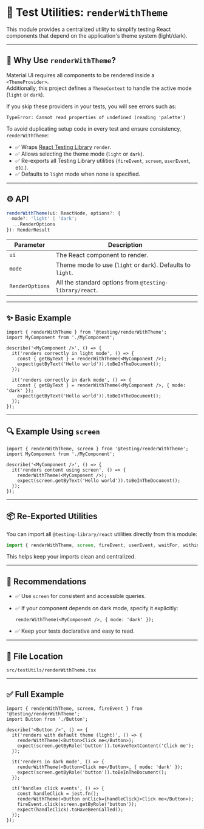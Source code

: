 # 🧪 Test Utilities: `renderWithTheme`

This module provides a centralized utility to simplify testing React components that depend on the application's theme system (light/dark).

---

## 🎯 Why Use `renderWithTheme`?

Material UI requires all components to be rendered inside a `<ThemeProvider>`.  
Additionally, this project defines a `ThemeContext` to handle the active mode (`light` or `dark`).

If you skip these providers in your tests, you will see errors such as:

```
TypeError: Cannot read properties of undefined (reading 'palette')
```

To avoid duplicating setup code in every test and ensure consistency, `renderWithTheme`:

- ✅ Wraps [React Testing Library](https://testing-library.com/docs/react-testing-library/intro/) `render`.
- ✅ Allows selecting the theme mode (`light` or `dark`).
- ✅ Re-exports all Testing Library utilities (`fireEvent`, `screen`, `userEvent`, etc.).
- ✅ Defaults to `light` mode when none is specified.

---

## ⚙️ API

```ts
renderWithTheme(ui: ReactNode, options?: {
  mode?: 'light' | 'dark';
  ...RenderOptions
}): RenderResult
```

| Parameter     | Description                                                         |
|---------------|---------------------------------------------------------------------|
| `ui`          | The React component to render.                                     |
| `mode`        | Theme mode to use (`light` or `dark`). Defaults to `light`.        |
| `RenderOptions` | All the standard options from `@testing-library/react`.         |

---

## ✨ Basic Example 

```tsx
import { renderWithTheme } from '@testing/renderWithTheme';
import MyComponent from './MyComponent';

describe('<MyComponent />', () => {
  it('renders correctly in light mode', () => {
    const { getByText } = renderWithTheme(<MyComponent />);
    expect(getByText('Hello world')).toBeInTheDocument();
  });

  it('renders correctly in dark mode', () => {
    const { getByText } = renderWithTheme(<MyComponent />, { mode: 'dark' });
    expect(getByText('Hello world')).toBeInTheDocument();
  });
});
```

---

## 🔍 Example Using `screen`

```tsx
import { renderWithTheme, screen } from '@testing/renderWithTheme';
import MyComponent from './MyComponent';

describe('<MyComponent />', () => {
  it('renders content using screen', () => {
    renderWithTheme(<MyComponent />);
    expect(screen.getByText('Hello world')).toBeInTheDocument();
  });
});
```

---

## 📦 Re-Exported Utilities

You can import all `@testing-library/react` utilities directly from this module:

```ts
import { renderWithTheme, screen, fireEvent, userEvent, waitFor, within } from '@testing/renderWithTheme';
```

This helps keep your imports clean and centralized.

---

## 📝 Recommendations

- ✅ Use `screen` for consistent and accessible queries.
- ✅ If your component depends on dark mode, specify it explicitly:

  ```tsx
  renderWithTheme(<MyComponent />, { mode: 'dark' });
  ```

- ✅ Keep your tests declarative and easy to read.

---

## 🧩 File Location

```
src/testUtils/renderWithTheme.tsx
```

---

## ✅ Full Example

```tsx
import { renderWithTheme, screen, fireEvent } from '@testing/renderWithTheme';
import Button from './Button';

describe('<Button />', () => {
  it('renders with default theme (light)', () => {
    renderWithTheme(<Button>Click me</Button>);
    expect(screen.getByRole('button')).toHaveTextContent('Click me');
  });

  it('renders in dark mode', () => {
    renderWithTheme(<Button>Click me</Button>, { mode: 'dark' });
    expect(screen.getByRole('button')).toBeInTheDocument();
  });

  it('handles click events', () => {
    const handleClick = jest.fn();
    renderWithTheme(<Button onClick={handleClick}>Click me</Button>);
    fireEvent.click(screen.getByRole('button'));
    expect(handleClick).toHaveBeenCalled();
  });
});
```

